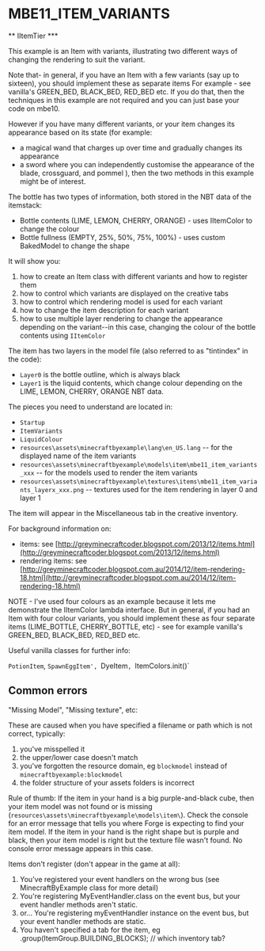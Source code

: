 # MBE11_ITEM_VARIANTS

** IItemTier ***


This example is an Item with variants, illustrating two different ways of changing the rendering to suit the variant.

Note that- in general, if you have an Item with a few variants (say up to sixteen), you should implement these as separate items 
For example - see vanilla's GREEN_BED, BLACK_BED, RED_BED etc.  If you do that, then the techniques in this example are not required and you 
can just base your code on mbe10.

However if you have many different variants, or your item changes its appearance based on its state 
(for example:
 * a magical wand that charges up over time and gradually changes its appearance
 * a sword where you can independently customise the appearance of the blade, crossguard, and pommel
 ), then the two methods in this example might be of interest.

The bottle has two types of information, both stored in the NBT data of the itemstack:

* Bottle contents (LIME, LEMON, CHERRY, ORANGE) - uses IItemColor to change the colour
* Bottle fullness (EMPTY, 25%, 50%, 75%, 100%) - uses custom BakedModel to change the shape

It will show you:

1. how to create an Item class with different variants and how to register them
1. how to control which variants are displayed on the creative tabs
1. how to control which rendering model is used for each variant
1. how to change the item description for each variant
1. how to use multiple layer rendering to change the appearance depending on the variant--in this case, changing the colour of the bottle contents using `IItemColor`

The item has two layers in the model file (also referred to as "tintindex" in the code):

* `Layer0` is the bottle outline, which is always black
* `Layer1` is the liquid contents, which change colour depending on the LIME, LEMON, CHERRY, ORANGE NBT data.

The pieces you need to understand are located in:

* `Startup`
* `ItemVariants`
* `LiquidColour`
* `resources\assets\minecraftbyexample\lang\en_US.lang` -- for the displayed name of the item variants
* `resources\assets\minecraftbyexample\models\item\mbe11_item_variants_xxx` -- for the models used to render the item variants
* `resources\assets\minecraftbyexample\textures\items\mbe11_item_variants_layerx_xxx.png` -- textures used for the item rendering in layer 0 and layer 1

The item will appear in the Miscellaneous tab in the creative inventory.

For background information on:

* items: see [http://greyminecraftcoder.blogspot.com/2013/12/items.html](http://greyminecraftcoder.blogspot.com/2013/12/items.html)
* rendering items: see [http://greyminecraftcoder.blogspot.com.au/2014/12/item-rendering-18.html](http://greyminecraftcoder.blogspot.com.au/2014/12/item-rendering-18.html)

NOTE - I've used four colours as an example because it lets me demonstrate the IItemColor lambda interface.  But in general, if you had an Item with four colour variants, you should implement these as four separate items (LIME_BOTTLE, CHERRY_BOTTLE, etc) - see for example vanilla's GREEN_BED, BLACK_BED, RED_BED etc.


Useful vanilla classes for further info:

`PotionItem`, `SpawnEggItem', `DyeItem`, `ItemColors.init()`

## Common errors

"Missing Model", "Missing texture", etc:

These are caused when you have specified a filename or path which is not correct, typically:

1. you've misspelled it
1. the upper/lower case doesn't match
1. you've forgotten the resource domain, eg `blockmodel` instead of `minecraftbyexample:blockmodel`
1. the folder structure of your assets folders is incorrect

Rule of thumb:
If the item in your hand is a big purple-and-black cube, then your item model was not found or is missing (`resources\assets\minecraftbyexample\models\item\`).  Check the console for an error message that tells you where Forge is expecting to find your item model.
If the item in your hand is the right shape but is purple and black, then your item model is right but the texture file wasn't found.  No console error message appears in this case.

Items don't register (don't appear in the game at all):
1. You've registered your event handlers on the wrong bus (see MinecraftByExample class for more detail)
1. You're registering MyEventHandler.class on the event bus, but your event handler methods aren't static.
  1. or... You're registering myEventHandler instance on the event bus, but your event handler methods are static.
1. You haven't specified a tab for the item, eg .group(ItemGroup.BUILDING_BLOCKS);  // which inventory tab?
